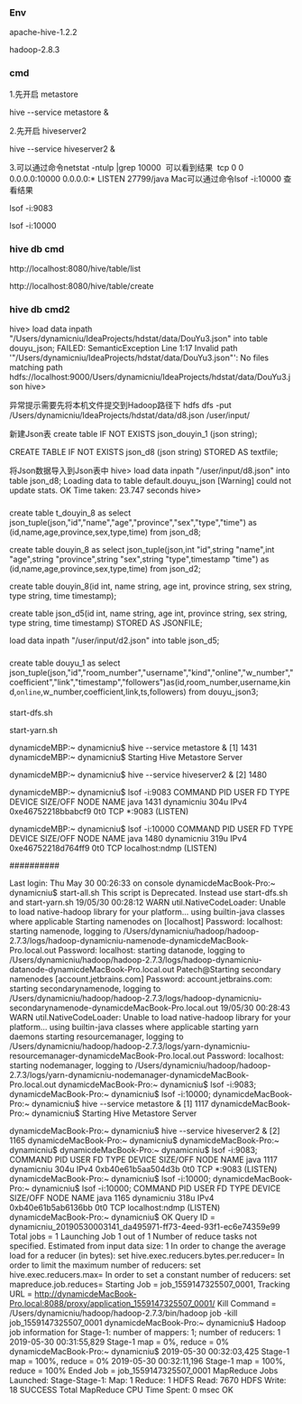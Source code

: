 ### Env

apache-hive-1.2.2

hadoop-2.8.3

### cmd

1.先开启 metastore

hive --service metastore &

2.先开启 hiveserver2

hive --service hiveserver2 &

3.可以通过命令netstat -ntulp |grep 10000 
可以看到结果 
tcp 0 0 0.0.0.0:10000 0.0.0.0:* LISTEN 27799/java
Mac可以通过命令lsof -i:10000 查看结果

lsof -i:9083

lsof -i:10000


### hive db cmd

http://localhost:8080/hive/table/list

http://localhost:8080/hive/table/create


### hive db cmd2

hive> load data inpath "/Users/dynamicniu/IdeaProjects/hdstat/data/DouYu3.json" into table douyu_json;
FAILED: SemanticException Line 1:17 Invalid path '"/Users/dynamicniu/IdeaProjects/hdstat/data/DouYu3.json"': No files matching path hdfs://localhost:9000/Users/dynamicniu/IdeaProjects/hdstat/data/DouYu3.json
hive> 

异常提示需要先将本机文件提交到Hadoop路径下
hdfs dfs -put /Users/dynamicniu/IdeaProjects/hdstat/data/d8.json /user/input/

新建Json表
create table IF NOT EXISTS json_douyin_1 (json string);

CREATE TABLE IF NOT EXISTS json_d8 (json string) STORED AS textfile;

将Json数据导入到Json表中
hive> load data inpath "/user/input/d8.json" into table json_d8;
Loading data to table default.douyu_json
[Warning] could not update stats.
OK
Time taken: 23.747 seconds
hive> 


###

create table t_douyin_8 as select json_tuple(json,"id","name","age","province","sex","type","time") as (id,name,age,province,sex,type,time) from json_d8;

create table douyin_8 as select json_tuple(json,int "id",string "name",int "age",string "province",string "sex",string "type",timestamp "time") as (id,name,age,province,sex,type,time) from json_d2;

create table douyin_8(id int, name string, age int, province string, sex string, type string, time timestamp);

create table json_d5(id int, name string, age int, province string, sex string, type string, time timestamp) STORED AS JSONFILE;

load data inpath "/user/input/d2.json" into table json_d5;

###

create table douyu_1 as select json_tuple(json,"id","room_number","username","kind","online","w_number","coefficient","link","timestamp","followers")as(id,room_number,username,kind,`online`,w_number,coefficient,link,ts,followers) from douyu_json3;




####

start-dfs.sh

start-yarn.sh


dynamicdeMBP:~ dynamicniu$ hive --service metastore &
[1] 1431
dynamicdeMBP:~ dynamicniu$ Starting Hive Metastore Server

dynamicdeMBP:~ dynamicniu$ hive --service hiveserver2 &
[2] 1480

dynamicdeMBP:~ dynamicniu$ lsof -i:9083
COMMAND  PID       USER   FD   TYPE             DEVICE SIZE/OFF NODE NAME
java    1431 dynamicniu  304u  IPv4 0xe46752218bbabcf9      0t0  TCP *:9083 (LISTEN)

dynamicdeMBP:~ dynamicniu$ lsof -i:10000
COMMAND  PID       USER   FD   TYPE             DEVICE SIZE/OFF NODE NAME
java    1480 dynamicniu  319u  IPv4 0xe46752218d764ff9      0t0  TCP localhost:ndmp (LISTEN)




##########


Last login: Thu May 30 00:26:33 on console
dynamicdeMacBook-Pro:~ dynamicniu$ start-all.sh
This script is Deprecated. Instead use start-dfs.sh and start-yarn.sh
19/05/30 00:28:12 WARN util.NativeCodeLoader: Unable to load native-hadoop library for your platform... using builtin-java classes where applicable
Starting namenodes on [localhost]
Password:
localhost: starting namenode, logging to /Users/dynamicniu/hadoop/hadoop-2.7.3/logs/hadoop-dynamicniu-namenode-dynamicdeMacBook-Pro.local.out
Password:
localhost: starting datanode, logging to /Users/dynamicniu/hadoop/hadoop-2.7.3/logs/hadoop-dynamicniu-datanode-dynamicdeMacBook-Pro.local.out
Patech@Starting secondary namenodes [account.jetbrains.com]
Password:
account.jetbrains.com: starting secondarynamenode, logging to /Users/dynamicniu/hadoop/hadoop-2.7.3/logs/hadoop-dynamicniu-secondarynamenode-dynamicdeMacBook-Pro.local.out
19/05/30 00:28:43 WARN util.NativeCodeLoader: Unable to load native-hadoop library for your platform... using builtin-java classes where applicable
starting yarn daemons
starting resourcemanager, logging to /Users/dynamicniu/hadoop/hadoop-2.7.3/logs/yarn-dynamicniu-resourcemanager-dynamicdeMacBook-Pro.local.out
Password:
localhost: starting nodemanager, logging to /Users/dynamicniu/hadoop/hadoop-2.7.3/logs/yarn-dynamicniu-nodemanager-dynamicdeMacBook-Pro.local.out
dynamicdeMacBook-Pro:~ dynamicniu$ lsof -i:9083;
dynamicdeMacBook-Pro:~ dynamicniu$ lsof -i:10000;
dynamicdeMacBook-Pro:~ dynamicniu$ hive --service metastore &
[1] 1117
dynamicdeMacBook-Pro:~ dynamicniu$ Starting Hive Metastore Server

dynamicdeMacBook-Pro:~ dynamicniu$ hive --service hiveserver2 &
[2] 1165
dynamicdeMacBook-Pro:~ dynamicniu$ 
dynamicdeMacBook-Pro:~ dynamicniu$ 
dynamicdeMacBook-Pro:~ dynamicniu$ lsof -i:9083;
COMMAND  PID       USER   FD   TYPE             DEVICE SIZE/OFF NODE NAME
java    1117 dynamicniu  304u  IPv4 0xb40e61b5aa504d3b      0t0  TCP *:9083 (LISTEN)
dynamicdeMacBook-Pro:~ dynamicniu$ lsof -i:10000;
dynamicdeMacBook-Pro:~ dynamicniu$ lsof -i:10000;
COMMAND  PID       USER   FD   TYPE             DEVICE SIZE/OFF NODE NAME
java    1165 dynamicniu  318u  IPv4 0xb40e61b5ab6136bb      0t0  TCP localhost:ndmp (LISTEN)
dynamicdeMacBook-Pro:~ dynamicniu$ OK
Query ID = dynamicniu_20190530003141_da495971-ff73-4eed-93f1-ec6e74359e99
Total jobs = 1
Launching Job 1 out of 1
Number of reduce tasks not specified. Estimated from input data size: 1
In order to change the average load for a reducer (in bytes):
  set hive.exec.reducers.bytes.per.reducer=<number>
In order to limit the maximum number of reducers:
  set hive.exec.reducers.max=<number>
In order to set a constant number of reducers:
  set mapreduce.job.reduces=<number>
Starting Job = job_1559147325507_0001, Tracking URL = http://dynamicdeMacBook-Pro.local:8088/proxy/application_1559147325507_0001/
Kill Command = /Users/dynamicniu/hadoop/hadoop-2.7.3/bin/hadoop job  -kill job_1559147325507_0001
dynamicdeMacBook-Pro:~ dynamicniu$ Hadoop job information for Stage-1: number of mappers: 1; number of reducers: 1
2019-05-30 00:31:55,829 Stage-1 map = 0%,  reduce = 0%
dynamicdeMacBook-Pro:~ dynamicniu$ 2019-05-30 00:32:03,425 Stage-1 map = 100%,  reduce = 0%
2019-05-30 00:32:11,196 Stage-1 map = 100%,  reduce = 100%
Ended Job = job_1559147325507_0001
MapReduce Jobs Launched: 
Stage-Stage-1: Map: 1  Reduce: 1   HDFS Read: 7670 HDFS Write: 18 SUCCESS
Total MapReduce CPU Time Spent: 0 msec
OK

